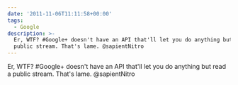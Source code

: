 ```yaml
---
date: '2011-11-06T11:11:58+00:00'
tags:
  - Google
description: >-
  Er, WTF? #Google+ doesn't have an API that'll let you do anything but read a
  public stream. That's lame. @sapientNitro
---
```

Er, WTF? #Google+ doesn't have an API that'll let you do anything but read a public stream. That's lame. @sapientNitro
